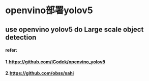 
# openvino部署yolov5
## use openvino yolov5 do Large scale object detection

#### refer:
#### 1.https://github.com/iCodek/openvino_yolov5 
#### 2.https://github.com/obss/sahi
